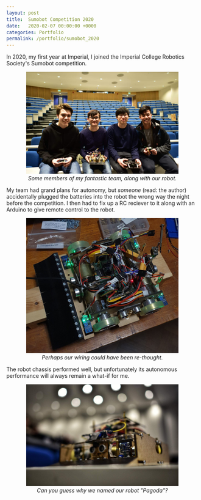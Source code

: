 ```yaml
---
layout: post
title:  Sumobot Competition 2020
date:   2020-02-07 00:00:00 +0000
categories: Portfolio
permalink: /portfolio/sumobot_2020
---
```


In 2020, my first year at Imperial, I joined the Imperial College Robotics Society's Sumobot competition.

<p align="center">
  <img width="400" src="../assets/Sumobot_2020/sb2020_team.jpg">
  <br>
  <i>Some members of my fantastic team, along with our robot.</i>
</p>

My team had grand plans for autonomy, but _someone_ (read: the author) accidentally plugged the batteries into the robot the wrong way the night before the competition. I then had to fix up a RC reciever to it along with an Arduino to give remote control to the robot.

<p align="center">
  <img width="400" src="../assets/Sumobot_2020/sb_wiring.jpg">
  <br>
  <i>Perhaps our wiring could have been re-thought.</i>
</p>

The robot chassis performed well, but unfortunately its autonomous performance will always remain a what-if for me.

<p align="center">
  <img width="400" src="../assets/Sumobot_2020/pagoda.jpeg">
  <br>
  <i>Can you guess why we named our robot "Pagoda"?</i>
</p>
